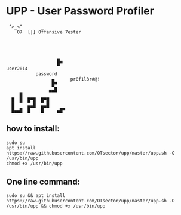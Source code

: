 # UPP - User Password Profiler


	 ^>_<^		 _
		07	[|] 0ffensive 7ester




	                   ▄ 
	                   █▀
	user2014
	           password
		             ▄      pr0f1l3r#@!
		             █▀
	                ▄▄█
	     █
	  █  █  █▀█  █▀█
	  █     ▄▄█  ▄▄█
	  █▄▄█  █    █     ▄█▀


## how to install:
	sudo su
	apt install https://raw.githubusercontent.com/OTsector/upp/master/upp.sh -O /usr/bin/upp
	chmod +x /usr/bin/upp
## One line command:
	sudo su && apt install https://raw.githubusercontent.com/OTsector/upp/master/upp.sh -O /usr/bin/upp && chmod +x /usr/bin/upp
